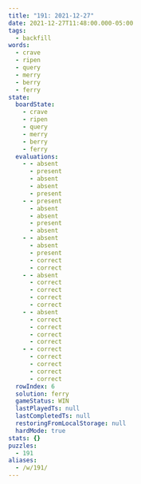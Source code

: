 ```yaml
---
title: "191: 2021-12-27"
date: 2021-12-27T11:48:00.000-05:00
tags:
  - backfill
words:
  - crave
  - ripen
  - query
  - merry
  - berry
  - ferry
state:
  boardState:
    - crave
    - ripen
    - query
    - merry
    - berry
    - ferry
  evaluations:
    - - absent
      - present
      - absent
      - absent
      - present
    - - present
      - absent
      - absent
      - present
      - absent
    - - absent
      - absent
      - present
      - correct
      - correct
    - - absent
      - correct
      - correct
      - correct
      - correct
    - - absent
      - correct
      - correct
      - correct
      - correct
    - - correct
      - correct
      - correct
      - correct
      - correct
  rowIndex: 6
  solution: ferry
  gameStatus: WIN
  lastPlayedTs: null
  lastCompletedTs: null
  restoringFromLocalStorage: null
  hardMode: true
stats: {}
puzzles:
  - 191
aliases:
  - /w/191/
---
```

<!-- more -->
